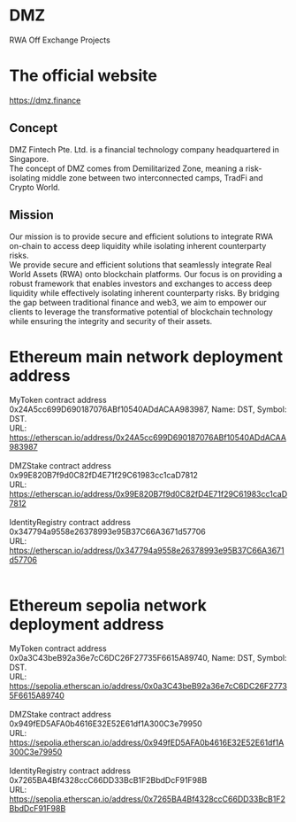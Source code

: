 # DMZ
RWA Off Exchange Projects

# The official website
https://dmz.finance

## Concept
DMZ Fintech Pte. Ltd. is a financial technology company headquartered in Singapore.<br>
The concept of DMZ comes from Demilitarized Zone, meaning a risk-isolating middle zone between two interconnected camps, TradFi and Crypto World.

## Mission
Our mission is to provide secure and efficient solutions to integrate RWA on-chain to access deep liquidity while isolating inherent counterparty risks.<br>
We provide secure and efficient solutions that seamlessly integrate Real World Assets (RWA) onto blockchain platforms. Our focus is on providing a robust framework that enables investors and exchanges to access deep liquidity while effectively isolating inherent counterparty risks. By bridging the gap between traditional finance and web3, we aim to empower our clients to leverage the transformative potential of blockchain technology while ensuring the integrity and security of their assets.<br>

# Ethereum main network deployment address
MyToken contract address 0x24A5cc699D690187076ABf10540ADdACAA983987, Name: DST, Symbol: DST. <br>URL: https://etherscan.io/address/0x24A5cc699D690187076ABf10540ADdACAA983987<br><br>
DMZStake contract address 0x99E820B7f9d0C82fD4E71f29C61983cc1caD7812 <br>URL: https://etherscan.io/address/0x99E820B7f9d0C82fD4E71f29C61983cc1caD7812<br><br>
IdentityRegistry contract address 0x347794a9558e26378993e95B37C66A3671d57706 <br>URL: https://etherscan.io/address/0x347794a9558e26378993e95B37C66A3671d57706<br><br>

# Ethereum sepolia network deployment address
MyToken contract address 0x0a3C43beB92a36e7cC6DC26F27735F6615A89740, Name: DST, Symbol: DST. <br>URL: https://sepolia.etherscan.io/address/0x0a3C43beB92a36e7cC6DC26F27735F6615A89740<br><br>
DMZStake contract address 0x949fED5AFA0b4616E32E52E61df1A300C3e79950 <br>URL: https://sepolia.etherscan.io/address/0x949fED5AFA0b4616E32E52E61df1A300C3e79950<br><br>
IdentityRegistry contract address 0x7265BA4Bf4328ccC66DD33BcB1F2BbdDcF91F98B <br>URL: https://sepolia.etherscan.io/address/0x7265BA4Bf4328ccC66DD33BcB1F2BbdDcF91F98B<br><br>
